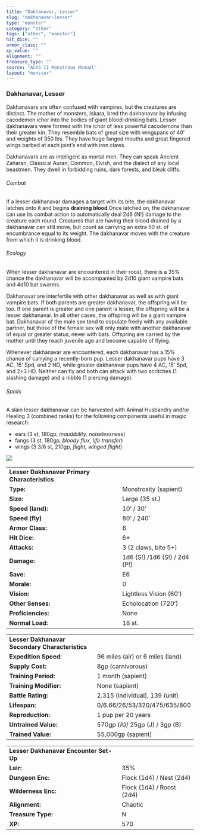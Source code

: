 ```yaml
---
title: "Dakhanavar, Lesser"
slug: "dakhanavar-lesser"
type: "monster"
category: "other"
tags: ["other", "monster"]
hit_dice: ""
armor_class: ""
xp_value: ""
alignment: ""
treasure_type: ""
source: "ACKS II Monstrous Manual"
layout: "monster"
---
```


### Dakhanavar, Lesser

Dakhanavars are often confused with vampires, but the creatures are distinct. The mother of
monsters, Iskara, bred the dakhanavar by infusing cacodemon ichor into the bodies of giant
blood-drinking bats. Lesser dakhanavars were formed with the ichor of less powerful cacodemons than
their greater kin. They resemble bats of great size with wingspans of 40’ and weights of 350 lbs.
They have huge fanged mouths and great fingered wings barbed at each joint’s end with iron claws.

Dakhanavars are as intelligent as mortal men. They can speak Ancient Zaharan, Classical Auran,
Common, Elvish, and the dialect of any local beastmen. They dwell in forbidding ruins, dark forests,
and bleak cliffs.

###### Combat

If a lesser dakhanavar damages a target with its bite, the dakhanavar latches onto it and begins
**draining blood**.Once latched on, the dakhanavar can use its combat action to automatically deal
2d6 {N!} damage to the creature each round. Creatures that are having their blood drained by a
dakhanavar can still move, but count as carrying an extra 50 st. of encumbrance equal to its weight.
The dakhanavar moves with the creature from which it is drinking blood.

###### Ecology

When lesser dakhanavar are encountered in their roost, there is a 35% chance the dakhanavar will be
accompanied by 2d10 giant vampire bats and 4d10 bat swarms.

Dakhanavar are interfertile with other dakhanavar as well as with giant vampire bats. If both
parents are greater dakhanavar, the offspring will be too. If one parent is greater and one parent
is lesser, the offspring will be a lesser dakhanavar. In all other cases, the offspring will be a
giant vampire bat. Dakhanavar of the male sex tend to copulate freely with any available partner,
but those of the female sex will only mate with another dakhanavar of equal or greater status, never
with bats. Offspring are carried by the mother until they reach juvenile age and become capable of
flying.

Whenever dakhanavar are encountered, each dakhanavar has a 15% chance of carrying a recently-born
pup. Lesser dakhanavar pups have 3 AC, 15’ Spd, and 2 HD, while greater dakhanavar pups have 4 AC,
15’ Spd, and 2+3 HD. Neither can fly and both can attack with two scritches (1 slashing damage) and
a nibble (1 piercing damage).

###### Spoils

A slain lesser dakhanavar can be harvested with Animal Husbandry and/or Healing 3 (combined ranks)
for the following components useful in magic research:

* ears (3 st, 180gp, *inaudibility, noiselessness*)
* fangs (3 st, 180gp, *bloody flux, life transfer*)
* wings (3 3/6 st, 210gp, *flight, winged flight*)

![](data:image/png;base64...)

|  |  |
| --- | --- |
| **Lesser Dakhanavar Primary Characteristics** | |
| **Type:** | Monstrosity (sapient) |
| **Size:** | Large (35 st.) |
| **Speed (land):** | 10’ / 30’ |
| **Speed (fly)** | 80’ / 240’ |
| **Armor Class:** | 6 |
| **Hit Dice:** | 6\* |
| **Attacks:** | 3 (2 claws, bite 5+) |
| **Damage:** | 1d6 {S!} /1d6 {S!} / 2d4 {P!} |
| **Save:** | E6 |
| **Morale:** | 0 |
| **Vision:** | Lightless Vision (60’) |
| **Other Senses:** | Echolocation (720’) |
| **Proficiencies:** | None |
| **Normal Load:** | 18 st. |

|  |  |
| --- | --- |
| **Lesser Dakhanavar Secondary Characteristics** | |
| **Expedition Speed:** | 96 miles (air) or 6 miles (land) |
| **Supply Cost:** | 8gp (carnivorous) |
| **Training Period:** | 1 month (sapient) |
| **Training Modifier:** | None (sapient) |
| **Battle Rating:** | 2.315 (individual), 139 (unit) |
| **Lifespan:** | 0/6.66/26/53/320/475/635/800 |
| **Reproduction:** | 1 pup per 20 years |
| **Untrained Value:** | 570gp (A)/ 25gp (J) / 3gp (B) |
| **Trained Value:** | 55,000gp (sapient) |

|  |  |
| --- | --- |
| **Lesser Dakhanavar Encounter Set-Up** | |
| **Lair:** | 35% |
| **Dungeon Enc:** | Flock (1d4) / Nest (2d4) |
| **Wilderness Enc:** | Flock (1d4) / Roost (2d4) |
| **Alignment:** | Chaotic |
| **Treasure Type:** | N |
| **XP:** | 570 |
